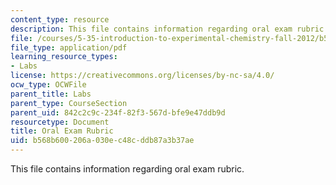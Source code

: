```yaml
---
content_type: resource
description: This file contains information regarding oral exam rubric.
file: /courses/5-35-introduction-to-experimental-chemistry-fall-2012/b568b600206a030ec48cddb87a3b37ae_MIT5_35F12_RubrForMod1EXAM.pdf
file_type: application/pdf
learning_resource_types:
- Labs
license: https://creativecommons.org/licenses/by-nc-sa/4.0/
ocw_type: OCWFile
parent_title: Labs
parent_type: CourseSection
parent_uid: 842c2c9c-234f-82f3-567d-bfe9e47ddb9d
resourcetype: Document
title: Oral Exam Rubric
uid: b568b600-206a-030e-c48c-ddb87a3b37ae
---
```

This file contains information regarding oral exam rubric.